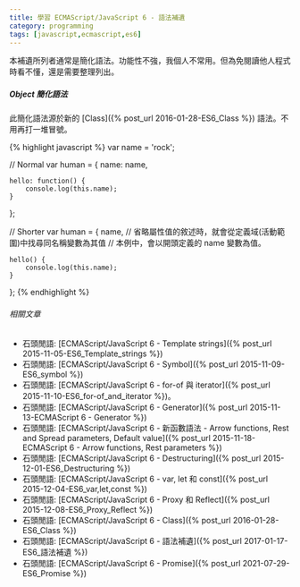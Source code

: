 ```yaml
---
title: 學習 ECMAScript/JavaScript 6 - 語法補遺
category: programming
tags: [javascript,ecmascript,es6]
---
```


本補遺所列者通常是簡化語法。功能性不強，我個人不常用。但為免閱讀他人程式時看不懂，還是需要整理列出。

<!--more-->

##### Object 簡化語法

此簡化語法源於新的 [Class]({% post_url 2016-01-28-ES6_Class %}) 語法。不用再打一堆冒號。

{% highlight javascript %}
var name = 'rock';

// Normal
var human = {
    name: name,

    hello: function() {
        console.log(this.name);
    }
};

// Shorter
var human = {
    name,
    // 省略屬性值的敘述時，就會從定義域(活動範圍)中找尋同名稱變數為其值
    // 本例中，會以開頭定義的 name 變數為值。

    hello() {
        console.log(this.name);
    }
};
{% endhighlight %}

###### 相關文章

* 石頭閒語: [ECMAScript/JavaScript 6 - Template strings]({% post_url 2015-11-05-ES6_Template_strings %})
* 石頭閒語: [ECMAScript/JavaScript 6 - Symbol]({% post_url 2015-11-09-ES6_symbol %})
* 石頭閒語: [ECMAScript/JavaScript 6 - for-of 與 iterator]({% post_url 2015-11-10-ES6_for-of_and_iterator %})。
* 石頭閒語: [ECMAScript/JavaScript 6 - Generator]({% post_url 2015-11-13-ECMAScript 6 - Generator %})
* 石頭閒語: [ECMAScript/JavaScript 6 - 新函數語法 - Arrow functions, Rest and Spread parameters, Default value]({% post_url 2015-11-18-ECMAScript 6 - Arrow functions, Rest parameters %})
* 石頭閒語: [ECMAScript/JavaScript 6 - Destructuring]({% post_url 2015-12-01-ES6_Destructuring %})
* 石頭閒語: [ECMAScript/JavaScript 6 - var, let 和 const]({% post_url 2015-12-04-ES6_var,let,const %})
* 石頭閒語: [ECMAScript/JavaScript 6 - Proxy 和 Reflect]({% post_url 2015-12-08-ES6_Proxy_Reflect %})
* 石頭閒語: [ECMAScript/JavaScript 6 - Class]({% post_url 2016-01-28-ES6_Class %})
* 石頭閒語: [ECMAScript/JavaScript 6 - 語法補遺]({% post_url 2017-01-17-ES6_語法補遺 %})
* 石頭閒語: [ECMAScript/JavaScript 6 - Promise]({% post_url 2021-07-29-ES6_Promise %})
